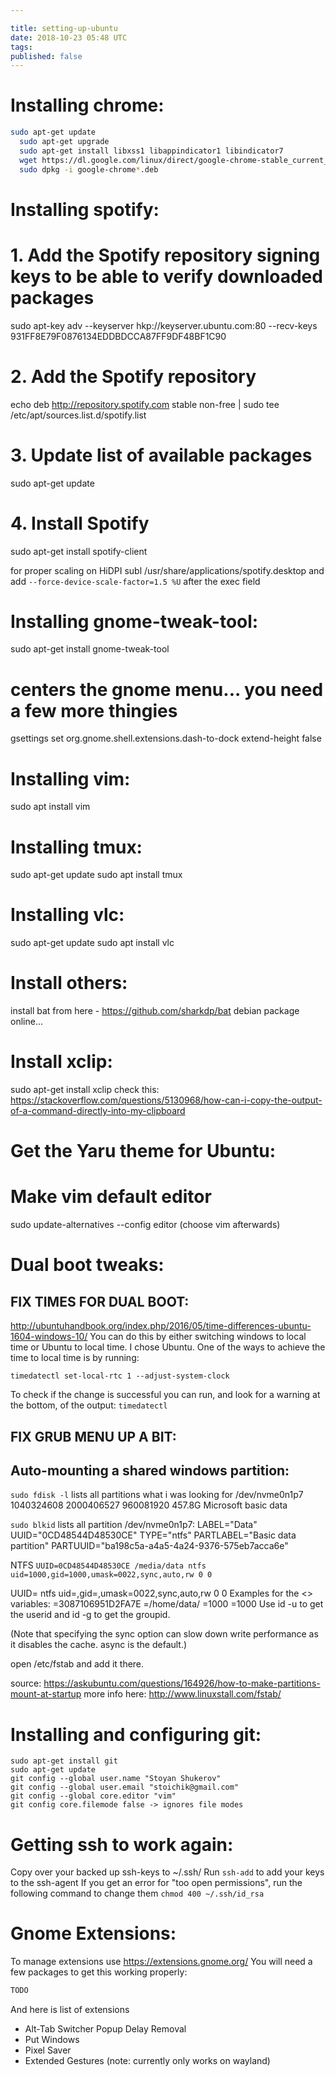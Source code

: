 ```yaml
---

title: setting-up-ubuntu
date: 2018-10-23 05:48 UTC
tags: 
published: false
---
```


# Installing chrome:
    
  ```bash
  sudo apt-get update
    sudo apt-get upgrade
    sudo apt-get install libxss1 libappindicator1 libindicator7
    wget https://dl.google.com/linux/direct/google-chrome-stable_current_amd64.deb
    sudo dpkg -i google-chrome*.deb
  ```

# Installing spotify:
  # 1. Add the Spotify repository signing keys to be able to verify downloaded packages
  sudo apt-key adv --keyserver hkp://keyserver.ubuntu.com:80 --recv-keys 931FF8E79F0876134EDDBDCCA87FF9DF48BF1C90

  # 2. Add the Spotify repository
  echo deb http://repository.spotify.com stable non-free | sudo tee /etc/apt/sources.list.d/spotify.list

  # 3. Update list of available packages
  sudo apt-get update

  # 4. Install Spotify
  sudo apt-get install spotify-client

  for proper scaling on HiDPI
  subl /usr/share/applications/spotify.desktop  and add `--force-device-scale-factor=1.5 %U` after the exec field

# Installing gnome-tweak-tool:
  sudo apt-get install gnome-tweak-tool
  # centers the gnome menu... you need a few more thingies
  gsettings set org.gnome.shell.extensions.dash-to-dock extend-height false

# Installing vim:
  sudo apt install vim

# Installing tmux:
  sudo apt-get update
  sudo apt install tmux

# Installing vlc:
  sudo apt-get update
  sudo apt install vlc

# Install others:
  install bat from here - https://github.com/sharkdp/bat
  debian package online...

# Install xclip:
  sudo apt-get install xclip
  check this: https://stackoverflow.com/questions/5130968/how-can-i-copy-the-output-of-a-command-directly-into-my-clipboard

# Get the Yaru theme for Ubuntu:

# Make vim default editor
sudo update-alternatives --config editor (choose vim afterwards)
# Dual boot tweaks:
##  FIX TIMES FOR DUAL BOOT:
  http://ubuntuhandbook.org/index.php/2016/05/time-differences-ubuntu-1604-windows-10/
  You can do this by either switching windows to local time or Ubuntu to local time. I chose Ubuntu. One of the ways
  to achieve the time to local time is by running:

  `timedatectl set-local-rtc 1 --adjust-system-clock`

  To check if the change is successful you can run, and look for a warning at the bottom, of the output:
  `timedatectl`

##  FIX GRUB MENU UP A BIT:

## Auto-mounting a shared windows partition:
  `sudo fdisk -l` lists all partitions
  what i was looking for
  /dev/nvme0n1p7 1040324608 2000406527 960081920 457.8G Microsoft basic data

  `sudo blkid` lists all partition 
  /dev/nvme0n1p7: LABEL="Data" UUID="0CD48544D48530CE" TYPE="ntfs" PARTLABEL="Basic data partition" PARTUUID="ba198c5a-a4a5-4a24-9376-575eb7acca6e"

  NTFS
  `UUID=0CD48544D48530CE /media/data ntfs uid=1000,gid=1000,umask=0022,sync,auto,rw 0 0`

  UUID=<uuid> <pathtomount> ntfs uid=<userid>,gid=<groupid>,umask=0022,sync,auto,rw 0 0
  Examples for the <> variables:
  <uuid>=3087106951D2FA7E
  <pathtomount>=/home/data/
  <userid>=1000
  <groupid>=1000
  Use id -u <username> to get the userid and id -g <username> to get the groupid.

  (Note that specifying the sync option can slow down write performance as it disables the cache. async is the default.)

  open /etc/fstab and add it there. 

  source: https://askubuntu.com/questions/164926/how-to-make-partitions-mount-at-startup
  more info here:
  http://www.linuxstall.com/fstab/


# Installing and configuring git:
    sudo apt-get install git
    sudo apt-get update
    git config --global user.name "Stoyan Shukerov"
    git config --global user.email "stoichik@gmail.com"
    git config --global core.editor "vim"
    git config core.filemode false -> ignores file modes

# Getting ssh to work again:
  Copy over your backed up ssh-keys to ~/.ssh/
  Run `ssh-add` to add your keys to the ssh-agent
  If you get an error for "too open permissions", run the following command to change them
  `chmod 400 ~/.ssh/id_rsa`

# Gnome Extensions:
To manage extensions use https://extensions.gnome.org/
You will need a few packages to get this working properly:
```bash
TODO
```
And here is list of extensions
* Alt-Tab Switcher Popup Delay Removal  
* Put Windows
* Pixel Saver
* Extended Gestures (note: currently only works on wayland)
